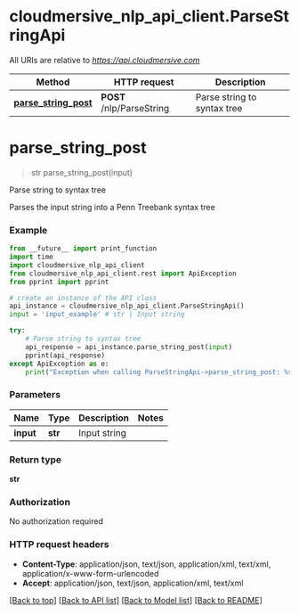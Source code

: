 # cloudmersive_nlp_api_client.ParseStringApi

All URIs are relative to *https://api.cloudmersive.com*

Method | HTTP request | Description
------------- | ------------- | -------------
[**parse_string_post**](ParseStringApi.md#parse_string_post) | **POST** /nlp/ParseString | Parse string to syntax tree


# **parse_string_post**
> str parse_string_post(input)

Parse string to syntax tree

Parses the input string into a Penn Treebank syntax tree

### Example
```python
from __future__ import print_function
import time
import cloudmersive_nlp_api_client
from cloudmersive_nlp_api_client.rest import ApiException
from pprint import pprint

# create an instance of the API class
api_instance = cloudmersive_nlp_api_client.ParseStringApi()
input = 'input_example' # str | Input string

try:
    # Parse string to syntax tree
    api_response = api_instance.parse_string_post(input)
    pprint(api_response)
except ApiException as e:
    print("Exception when calling ParseStringApi->parse_string_post: %s\n" % e)
```

### Parameters

Name | Type | Description  | Notes
------------- | ------------- | ------------- | -------------
 **input** | **str**| Input string | 

### Return type

**str**

### Authorization

No authorization required

### HTTP request headers

 - **Content-Type**: application/json, text/json, application/xml, text/xml, application/x-www-form-urlencoded
 - **Accept**: application/json, text/json, application/xml, text/xml

[[Back to top]](#) [[Back to API list]](../README.md#documentation-for-api-endpoints) [[Back to Model list]](../README.md#documentation-for-models) [[Back to README]](../README.md)

